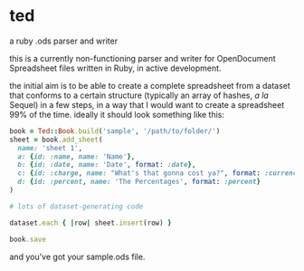 ted
===

a ruby .ods parser and writer

this is a currently non-functioning parser and writer for OpenDocument
Spreadsheet files written in Ruby, in active development.

the initial aim is to be able to create a complete spreadsheet from a
dataset that conforms to a certain structure (typically an array of
hashes, *a la* Sequel) in a few steps, in a way that I would want to create a
spreadsheet 99% of the time. ideally it should look something like
this:

```ruby
book = Ted::Book.build('sample', '/path/to/folder/')
sheet = book.add_sheet(
  name: 'sheet 1',
  a: {id: :name, name: 'Name'},
  b: {id: :date, name: 'Date', format: :date},
  c: {id: :charge, name: "What's that gonna cost ya?", format: :currency}
  d: {id: :percent, name: 'The Percentages', format: :percent}
)

# lots of dataset-generating code

dataset.each { |row| sheet.insert(row) }

book.save
```

and you've got your sample.ods file.
